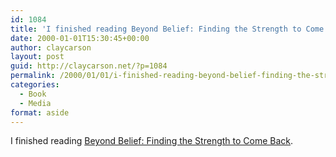 ```yaml
---
id: 1084
title: 'I finished reading Beyond Belief: Finding the Strength to Come Back'
date: 2000-01-01T15:30:45+00:00
author: claycarson
layout: post
guid: http://claycarson.net/?p=1084
permalink: /2000/01/01/i-finished-reading-beyond-belief-finding-the-strength-to-come-back/
categories:
  - Book
  - Media
format: aside
---
```

I finished reading [Beyond Belief: Finding the Strength to Come Back](http://amazon.com/exec/obidos/ASIN/1599951606/claycarson0c-20).<!--more-->